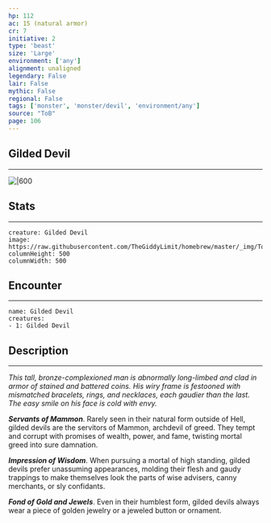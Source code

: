 ```yaml
---
hp: 112
ac: 15 (natural armor)
cr: 7
initiative: 2
type: 'beast'    
size: 'Large'
environment: ['any']
alignment: unaligned
legendary: False
lair: False
mythic: False
regional: False
tags: ['monster', 'monster/devil', 'environment/any']
source: "ToB"
page: 106
---
```


## Gilded Devil
---

![|600](https://raw.githubusercontent.com/TheGiddyLimit/homebrew/master/_img/ToB/Gilded%20Devil.webp)

## Stats
---

```statblock
creature: Gilded Devil
image: https://raw.githubusercontent.com/TheGiddyLimit/homebrew/master/_img/ToB/token/Gilded%20Devil.png
columnHeight: 500
columnWidth: 500
```

## Encounter
---

```encounter-table
name: Gilded Devil
creatures:
- 1: Gilded Devil
```

## Description
---
_This tall, bronze-complexioned man is abnormally long-limbed and clad in armor of stained and battered coins. His wiry frame is festooned with mismatched bracelets, rings, and necklaces, each gaudier than the last. The easy smile on his face is cold with envy._

**_Servants of Mammon_**. Rarely seen in their natural form outside of Hell, gilded devils are the servitors of Mammon, archdevil of greed. They tempt and corrupt with promises of wealth, power, and fame, twisting mortal greed into sure damnation.

**_Impression of Wisdom_**. When pursuing a mortal of high standing, gilded devils prefer unassuming appearances, molding their flesh and gaudy trappings to make themselves look the parts of wise advisers, canny merchants, or sly confidants.

**_Fond of Gold and Jewels_**. Even in their humblest form, gilded devils always wear a piece of golden jewelry or a jeweled button or ornament.







